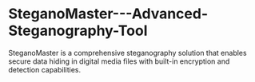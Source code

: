 # SteganoMaster---Advanced-Steganography-Tool
 SteganoMaster is a comprehensive steganography solution that enables secure data hiding in digital media files with built-in encryption and detection capabilities.
